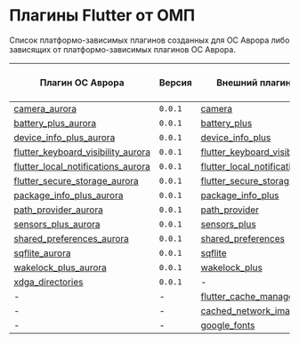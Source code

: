 # Плагины Flutter от ОМП

Список платформо-зависимых плагинов созданных для ОС Аврора либо зависящих от платформо-зависимых плагинов ОС Аврора.

| Плагин ОС Аврора                                                                                                                                                                 | Версия   | Внешний плагин                                                                      | Версия      | Версия ОС Аврора |
|----------------------------------------------------------------------------------------------------------------------------------------------------------------------------------|----------|-------------------------------------------------------------------------------------|-------------|------------------|
| [camera_aurora](https://gitlab.com/omprussia/flutter/flutter-plugins/-/tree/master/packages/camera/camera_aurora)                                                                | `0.0.1`  | [camera](https://pub.dev/packages/camera)                                           | `0.10.5+5`  | `4.0.2.269`      |
| [battery_plus_aurora](https://gitlab.com/omprussia/flutter/flutter-plugins/-/tree/master/packages/battery_plus/battery_plus_aurora)                                              | `0.0.1`  | [battery_plus](https://pub.dev/packages/battery_plus)                               | `4.0.2`     | `4.0.2.269`      |
| [device_info_plus_aurora](https://gitlab.com/omprussia/flutter/flutter-plugins/-/tree/master/packages/device_info_plus/device_info_plus_aurora)                                  | `0.0.1`  | [device_info_plus](https://pub.dev/packages/device_info_plus)                       | `9.0.3`     | `4.0.2.269`      |
| [flutter_keyboard_visibility_aurora](https://gitlab.com/omprussia/flutter/flutter-plugins/-/tree/master/packages/flutter_keyboard_visibility/flutter_keyboard_visibility_aurora) | `0.0.1`  | [flutter_keyboard_visibility](https://pub.dev/packages/flutter_keyboard_visibility) | `5.4.1`     | `4.0.2.269`      | 
| [flutter_local_notifications_aurora](https://gitlab.com/omprussia/flutter/flutter-plugins/-/tree/master/packages/flutter_local_notifications/flutter_local_notifications_aurora) | `0.0.1`  | [flutter_local_notifications](https://pub.dev/packages/flutter_local_notifications) | `15.1.1`    | `4.0.2.269`      |
| [flutter_secure_storage_aurora](https://gitlab.com/omprussia/flutter/flutter-plugins/-/tree/master/packages/flutter_secure_storage/flutter_secure_storage_aurora)                | `0.0.1`  | [flutter_secure_storage](https://pub.dev/packages/flutter_secure_storage)           | `9.0.0`     | `4.0.2.269`      |
| [package_info_plus_aurora](https://gitlab.com/omprussia/flutter/flutter-plugins/-/tree/master/packages/package_info_plus/package_info_plus_aurora)                               | `0.0.1`  | [package_info_plus](https://pub.dev/packages/package_info_plus)                     | `4.1.0`     | `4.0.2.269`      |
| [path_provider_aurora](https://gitlab.com/omprussia/flutter/flutter-plugins/-/tree/master/packages/path_provider/path_provider_aurora)                                           | `0.0.1`  | [path_provider](https://pub.dev/packages/path_provider)                             | `2.1.1`     | `4.0.2.269`      |
| [sensors_plus_aurora](https://gitlab.com/omprussia/flutter/flutter-plugins/-/tree/master/packages/sensors_plus/sensors_plus_aurora)                                              | `0.0.1`  | [sensors_plus](https://pub.dev/packages/sensors_plus)                               | `3.1.0`     | `4.0.2.269`      |
| [shared_preferences_aurora](https://gitlab.com/omprussia/flutter/flutter-plugins/-/tree/master/packages/shared_preferences/shared_preferences_aurora)                            | `0.0.1`  | [shared_preferences](https://pub.dev/packages/shared_preferences)                   | `2.1.2`     | `4.0.2.269`      |
| [sqflite_aurora](https://gitlab.com/omprussia/flutter/flutter-plugins/-/tree/master/packages/sqflite/sqflite_aurora)                                                             | `0.0.1`  | [sqflite](https://pub.dev/packages/sqflite)                                         | `2.3.0`     | `4.0.2.269`      |
| [wakelock_plus_aurora](https://gitlab.com/omprussia/flutter/flutter-plugins/-/tree/master/packages/wakelock_plus/wakelock_plus_aurora)                                           | `0.0.1`  | [wakelock_plus](https://pub.dev/packages/wakelock_plus)                             | `1.1.1`     | `4.0.2.269`      |
| [xdga_directories](https://gitlab.com/omprussia/flutter/flutter-plugins/-/tree/master/packages/xdga_directories)                                                                 | `0.0.1`  | -                                                                                   | -           | `4.0.2.269`      |
| -                                                                                                                                                                                | -        | [flutter_cache_manager](https://pub.dev/packages/flutter_cache_manager)             | `3.3.1`     | `4.0.2.269`      |
| -                                                                                                                                                                                | -        | [cached_network_image](https://pub.dev/packages/cached_network_image)               | `3.3.0`     | `4.0.2.269`      |
| -                                                                                                                                                                                | -        | [google_fonts](https://pub.dev/packages/google_fonts)                               | `6.1.0`     | `4.0.2.269`      |
